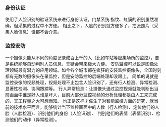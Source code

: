 ### 身份认证
   使用了人脸识别的验证系统来进行身份认证。门禁系统:指纹、虹膜的识别虽然准确，但采集的过程中不方便。
相比之下，人脸的识别就方便多了，拍张照片（采集人脸信息）谁都不会介意。
### 监控安防
   一个摄像头能从不同的角度记录成百上千的人（比如车站等密集场所的监控），要是系统能够自动判别人员信息，无疑会带来极大方便。
安防监控可以说是图像处理领域最有潜力的应用领域。如今各个城市都在疯狂的安装监控摄像头，全国时刻都有无数的摄像头在录监控，但是安防监控的后端处理却没跟上。
简单的说就是监控录像的视频处理，视频处理不止包含人脸识别了，还有行人检测、异常检测、显著性检测、协同跟踪等。
行人异常检测：让摄像头通过监控视频就能判断出当前画面中谁是好人谁是坏人，目前大部分监控视频的分析处理都是由人工来完成的，其工程量之大可想而知。
也正是这样才催生了对智能监控方面的研究，就当前的技术水平而言，能够统计当下监控画面中的人数（行人检测）、定位他们的人脸（人脸检测）、识别他们的身份（人脸识别）、
判别他们的表情（表情识别）、检测他们的动作（异常检测）。
